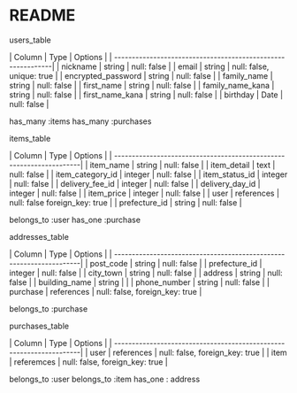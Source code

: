 # README
users_table

| Column                | Type    | Options                   |
| ------------------------------------------------------------|
| nickname              | string  | null: false               |
| email                 | string  | null: false, unique: true |
| encrypted_password    | string  | null: false               |
| family_name           | string  | null: false               | 
| first_name            | string  | null: false               |
| family_name_kana      | string  | null: false               |
| first_name_kana       | string  | null: false               |
| birthday              | Date    | null: false               |

has_many :items
has_many :purchases



items_table

| Column                | Type       | Options                        |
| --------------------------------------------------------------------|
| item_name             | string     | null: false                    |
| item_detail           | text       | null: false                    |
| item_category_id      | integer    | null: false                    |
| item_status_id        | integer    | null: false                    | 
| delivery_fee_id       | integer    | null: false                    |
| delivery_day_id       | integer    | null: false                    |
| item_price            | integer    | null: false                    |
| user                  | references | null: false foreign_key: true  |
| prefecture_id         | string     | null: false                    |

belongs_to :user
has_one :purchase


addresses_table

| Column                | Type       | Options                        |
| --------------------------------------------------------------------|
| post_code             | string     | null: false                    | 
| prefecture_id         | integer    | null: false                    |
| city_town             | string     | null: false                    |
| address               | string     | null: false                    |
| building_name         | string     |                                |
| phone_number          | string     | null: false                    |
| purchase              | references | null: false, foreign_key: true |


belongs_to :purchase


purchases_table

| Column                | Type       | Options                        |
| --------------------------------------------------------------------|
| user                  | references | null: false, foreign_key: true |
| item                  | referemces | null: false, foreign_key: true |

belongs_to :user
belongs_to :item
has_one : address


